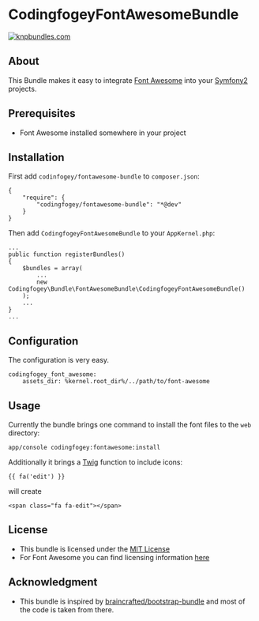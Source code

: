 CodingfogeyFontAwesomeBundle
============================

[![knpbundles.com](http://knpbundles.com/codingfogey/fontawesome-bundle/badge-short)](http://knpbundles.com/codingfogey/fontawesome-bundle)

About
------

This Bundle makes it easy to integrate [Font Awesome](http://fortawesome.github.io/Font-Awesome/) into your [Symfony2](http://symfony.com/) projects.


Prerequisites
-------------

- Font Awesome installed somewhere in your project


Installation
------------

First add `codinfogey/fontawesome-bundle` to `composer.json`:

    {
        "require": {
            "codingfogey/fontawesome-bundle": "*@dev"
        }
    }

Then add `CodingfogeyFontAwesomeBundle` to your `AppKernel.php`:

    ...
    public function registerBundles()
    {
        $bundles = array(
            ...
            new Codingfogey\Bundle\FontAwesomeBundle\CodingfogeyFontAwesomeBundle()
        );
        ...
    }
    ...


Configuration
-------------

The configuration is very easy. 

    codingfogey_font_awesome:
        assets_dir: %kernel.root_dir%/../path/to/font-awesome


Usage
-----

Currently the bundle brings one command to install the font files to the `web` directory:

    app/console codingfogey:fontawesome:install

Additionally it brings a [Twig](http://twig.sensiolabs.org/) function to include icons:

    {{ fa('edit') }}

will create

    <span class="fa fa-edit"></span>


License
-------

- This bundle is licensed under the [MIT License](http://opensource.org/licenses/MIT)
- For Font Awesome you can find licensing information [here](http://fortawesome.github.io/Font-Awesome/license/)

Acknowledgment
--------------

- This bundle is inspired by [braincrafted/bootstrap-bundle](https://github.com/braincrafted/bootstrap-bundle.git) and most of the code is taken from there.
